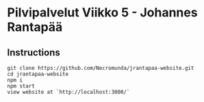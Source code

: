 # Pilvipalvelut Viikko 5 - Johannes Rantapää

## Instructions
```
git clone https://github.com/Necromunda/jrantapaa-website.git
cd jrantapaa-website
npm i
npm start
view website at `http://localhost:3000/`
```